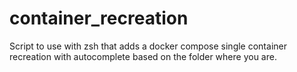 # container_recreation
Script to use with zsh that adds a docker compose single container recreation with autocomplete based on the folder where you are.
